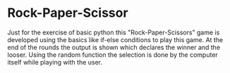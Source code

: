 # Rock-Paper-Scissor
Just for the exercise of basic python this "Rock-Paper-Scissors" game is developed using the basics like if-else conditions to play this game.  At the end of the rounds the output is shown which declares the winner and the looser. Using the random function the selection is done by the computer itself while playing with the user.
